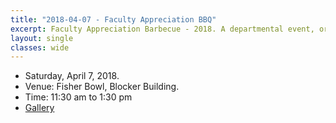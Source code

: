 ```yaml
---
title: "2018-04-07 - Faculty Appreciation BBQ"
excerpt: Faculty Appreciation Barbecue - 2018. A departmental event, organized by SGSA, to show appreciation for the faculties and the stuffs.
layout: single
classes: wide
---
```


- Saturday, April 7, 2018.
- Venue: Fisher Bowl, Blocker Building.
- Time: 11:30 am to 1:30 pm
- [Gallery](/WelcomeBBQ/2018-04-07-gallery/)
